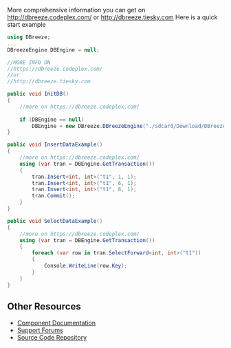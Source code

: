 More comprehensive information you can get on http://dbreeze.codeplex.com/ or http://dbreeze.tiesky.com
Here is a quick start example

```csharp
using DBreeze;
...
DBreezeEngine DBEngine = null;

//MORE INFO ON
//https://dbreeze.codeplex.com/
//or
//http://dbreeze.tiesky.com

public void InitDB()
{
	//more on https://dbreeze.codeplex.com/
	
	if (DBEngine == null)
		DBEngine = new DBreeze.DBreezeEngine("./sdcard/Download/DBreeze");
}

public void InsertDataExample()
{
	//more on https://dbreeze.codeplex.com/
	using (var tran = DBEngine.GetTransaction())
	{
		tran.Insert<int, int>("t1", 1, 1);
		tran.Insert<int, int>("t1", 6, 1);
		tran.Insert<int, int>("t1", 8, 1);
		tran.Commit();
	}
}

public void SelectDataExample()
{
	//more on https://dbreeze.codeplex.com/
	using (var tran = DBEngine.GetTransaction())
	{
		foreach (var row in tran.SelectForward<int, int>("t1"))
		{
			Console.WriteLine(row.Key);
		}
	}
}
```

## Other Resources

* [Component Documentation](https://docs.google.com/document/pub?id=1IFkXoX3Tc2zHNAQN9EmGSXZGbQabMrWmpmVxFsLxLsw)
* [Support Forums](https://dbreeze.codeplex.com/discussions)
* [Source Code Repository](https://dbreeze.codeplex.com/SourceControl/latest)
